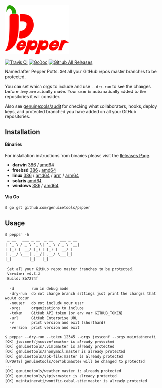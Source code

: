 <p align="left"><img src="logo/horizontal.png" alt="pepper" height="160px"></p>

[![Travis CI](https://img.shields.io/travis/genuinetools/pepper.svg?style=for-the-badge)](https://travis-ci.org/genuinetools/pepper)
[![GoDoc](https://img.shields.io/badge/godoc-reference-5272B4.svg?style=for-the-badge)](https://godoc.org/github.com/genuinetools/pepper)
[![Github All Releases](https://img.shields.io/github/downloads/genuinetools/pepper/total.svg?style=for-the-badge)](https://github.com/genuinetools/pepper/releases)

Named after Pepper Potts. Set all your GitHub repos master branches to be
protected.

You can set which orgs to include and use `--dry-run` to see the
changes before they are actually made. Your user is automatically added to the
repositories it will consider.

Also see [genuinetools/audit](https://github.com/genuinetools/audit) for checking what
collaborators, hooks, deploy keys, and protected branched you have added on
all your GitHub repositories.

## Installation

#### Binaries

For installation instructions from binaries please visit the [Releases Page](https://github.com/genuinetools/pepper/releases).

- **darwin** [386](https://github.com/genuinetools/pepper/releases/download/v0.5.2/pepper-darwin-386) / [amd64](https://github.com/genuinetools/pepper/releases/download/v0.5.2/pepper-darwin-amd64)
- **freebsd** [386](https://github.com/genuinetools/pepper/releases/download/v0.5.2/pepper-freebsd-386) / [amd64](https://github.com/genuinetools/pepper/releases/download/v0.5.2/pepper-freebsd-amd64)
- **linux** [386](https://github.com/genuinetools/pepper/releases/download/v0.5.2/pepper-linux-386) / [amd64](https://github.com/genuinetools/pepper/releases/download/v0.5.2/pepper-linux-amd64) / [arm](https://github.com/genuinetools/pepper/releases/download/v0.5.2/pepper-linux-arm) / [arm64](https://github.com/genuinetools/pepper/releases/download/v0.5.2/pepper-linux-arm64)
- **solaris** [amd64](https://github.com/genuinetools/pepper/releases/download/v0.5.2/pepper-solaris-amd64)
- **windows** [386](https://github.com/genuinetools/pepper/releases/download/v0.5.2/pepper-windows-386) / [amd64](https://github.com/genuinetools/pepper/releases/download/v0.5.2/pepper-windows-amd64)

#### Via Go

```bash
$ go get github.com/genuinetools/pepper
```

## Usage

```console
$ pepper -h
 _ __   ___ _ __  _ __   ___ _ __
| '_ \ / _ \ '_ \| '_ \ / _ \ '__|
| |_) |  __/ |_) | |_) |  __/ |
| .__/ \___| .__/| .__/ \___|_|
|_|        |_|   |_|

 Set all your GitHub repos master branches to be protected.
 Version: v0.5.2
 Build: 8b7274f

  -d        run in debug mode
  -dry-run  do not change branch settings just print the changes that would occur
  -nouser   do not include your user
  -orgs     organizations to include
  -token    GitHub API token (or env var GITHUB_TOKEN)
  -url      GitHub Enterprise URL
  -v        print version and exit (shorthand)
  -version  print version and exit
```

```console
$ pepper --dry-run --token 12345 --orgs jessconf --orgs maintainerati
[OK] jessconf/jessconf:master is already protected
[OK] genuinetools/.vim:master is already protected
[OK] genuinetools/anonymail:master is already protected
[OK] genuinetools/apk-file:master is already protected
[UPDATE] genuinetools/certok:master will be changed to protected
...
[OK] genuinetools/weather:master is already protected
[OK] genuinetools/ykpiv:master is already protected
[OK] maintainerati/wontfix-cabal-site:master is already protected
```
